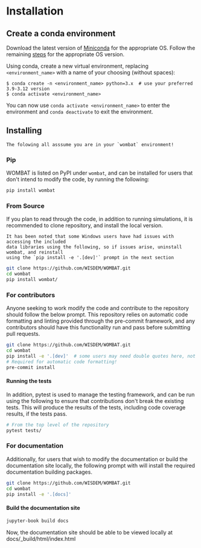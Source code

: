 # Installation

## Create a conda environment

Download the latest version of [Miniconda](<https://docs.conda.io/en/latest/miniconda.html>)
for the appropriate OS. Follow the remaining [steps](<https://conda.io/projects/conda/en/latest/user-guide/install/index.html#regular-installation>)
for the appropriate OS version.

Using conda, create a new virtual environment, replacing `<environment_name>` with a name
of your choosing (without spaces):
```text
$ conda create -n <environment_name> python=3.x  # use your preferred 3.9-3.12 version
$ conda activate <environment_name>
```
You can now use ``conda activate <environment_name>`` to enter the environment and
``conda deactivate`` to exit the environment.


## Installing

```{note}
The folowing all asssume you are in your `wombat` environment!
```

### Pip

WOMBAT is listed on PyPI under `wombat`, and can be installed for users that don't
intend to modify the code, by running the following:

```bash
pip install wombat
```

### From Source

If you plan to read through the code, in addition to running simulations, it is
recommended to clone repository, and install the local version.

```{note}
It has been noted that some Windows users have had issues with accessing the included
data libraries using the following, so if issues arise, uninstall wombat, and reinstall
using the `pip install -e '.[dev]'` prompt in the next section
```

```bash
git clone https://github.com/WISDEM/WOMBAT.git
cd wombat
pip install wombat/
```

### For contributors

Anyone seeking to work modify the code and contribute to the repository should follow
the below prompt. This repository relies on automatic code formatting and linting
provided through the pre-commit framework, and any contributors should have this
functionality run and pass before submitting pull requests.

```bash
git clone https://github.com/WISDEM/WOMBAT.git
cd wombat
pip install -e '.[dev]'  # some users may need double quotes here, not single quotes
# Required for automatic code formatting!
pre-commit install
```

#### Running the tests

In addition, pytest is used to manage the testing framework, and can be run using the
following to ensure that contributions don't break the existing tests. This will produce
the results of the tests, including code coverage results, if the tests pass.

```bash
# From the top level of the repository
pytest tests/
```

### For documentation

Additionally, for users that wish to modify the documentation or build the documentation
site locally, the following prompt with will install the required documentation building
packages.

```bash
git clone https://github.com/WISDEM/WOMBAT.git
cd wombat
pip install -e '.[docs]'
```

#### Build the documentation site

```bash
jupyter-book build docs
```

Now, the documentation site should be able to be viewed locally at
docs/_build/html/index.html
